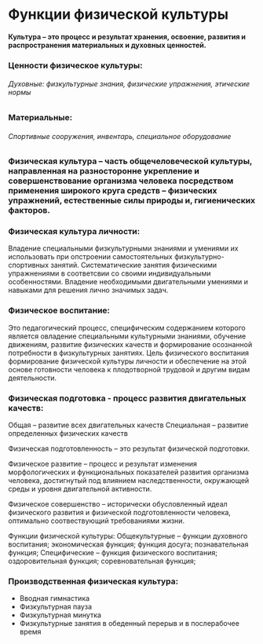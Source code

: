 # Функции физической культуры

#### Культура – это процесс и результат хранения, освоение, развития и распространения материальных и духовных ценностей.

### Ценности физическое культуры:

###### Духовные: физкультурные знания, физические упражнения, этические нормы

### Материальные:

###### Спортивные сооружения, инвентарь, специальное оборудование

### Физическая культура – часть общечеловеческой культуры, направленная на разносторонне укрепление и совершенствование организма человека посредством применения широкого круга средств – физических упражнений, естественные силы природы и, гигиенических факторов.

### Физическая культура личности:

Владение специальными физкультурными знаниями и умениями их использовать при опстроении самостоятельных физкультурно-спортивных занятий.
Систематические занятия физическими упражнениями в соответсвии со своими индивидуальными особенностями.
Владение необходимыми двигательными умениями и навыками для решения лично значимых задач.

### Физическое воспитание:

Это педагогический процесс, специфическим содержанием которого является овладение специальными культурными знаниями, обучение движениям, развитие физических качеств и формирование осознанной потребности в физкультурных занятиях.
Цель физического воспитания формирование физической культуры личности и обеспечение на этой основе готовности человека к плодотворной трудовой и другим видам деятельности.

### Физическая подготовка - процесс развития двигательных качеств:

Общая – развитие всех двигательных качеств
Специальная – развитие определенных физических качеств

Физическая подготовленность – это результат физической подготовки.

Физическое развитие – процесс и результат изменения морфологических и функциональных показателей развития организма человека, достигнутый под влиянием наследственности, окружающей среды и уровня двигательной активности.

Физическое совершенство – исторически обусловленный идеал физического развития и физической подготовленности человека, оптимально соотвествующий требованиями жизни.

Функции физической культуры:
Общекультурные – функции духовного воспитания; экономическая функция; функция досуга; познавательная функция;
Специфические – функция физического воспитания; оздоровительная функция; соревновательная функция;

### Производственная физическая культура:

* Вводная гимнастика
* Физкультурная пауза
* Физкультурная минутка
* Физкультурные занятия в обеденный перерыв и в послерабочее время